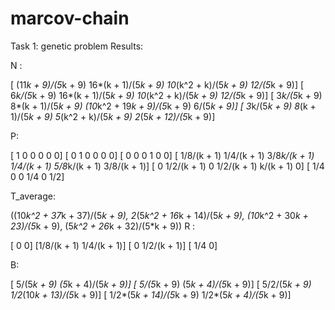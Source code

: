 # marcov-chain
Task 1: genetic problem
Results:

N : 

[         (11*k + 9)/(5*k + 9)          16*(k + 1)/(5*k + 9)        10*(k^2 + k)/(5*k + 9)                  12/(5*k + 9)]
[                6*k/(5*k + 9)          16*(k + 1)/(5*k + 9)        10*(k^2 + k)/(5*k + 9)                  12/(5*k + 9)]
[                3*k/(5*k + 9)           8*(k + 1)/(5*k + 9) (10*k^2 + 19*k + 9)/(5*k + 9)                   6/(5*k + 9)]
[                3*k/(5*k + 9)           8*(k + 1)/(5*k + 9)         5*(k^2 + k)/(5*k + 9)        2*(5*k + 12)/(5*k + 9)]

P:

[            1             0             0             0             0             0]
[            0             1             0             0             0             0]
[            0             0             0             1             0             0]
[  1/8/(k + 1)   1/4/(k + 1) 3/8*k/(k + 1)   1/4/(k + 1) 5/8*k/(k + 1)   3/8/(k + 1)]
[            0   1/2/(k + 1)             0   1/2/(k + 1)     k/(k + 1)             0]
[          1/4             0             0           1/4             0           1/2]


T_average: 


((10*k^2 + 37*k + 37)/(5*k + 9), 2*(5*k^2 + 16*k + 14)/(5*k + 9), (10*k^2 + 30*k + 23)/(5*k + 9), (5*k^2 + 26*k + 32)/(5*k + 9))
R : 


[          0           0]
[1/8/(k + 1) 1/4/(k + 1)]
[          0 1/2/(k + 1)]
[        1/4           0]

B:

[              5/(5*k + 9)       (5*k + 4)/(5*k + 9)]
[              5/(5*k + 9)       (5*k + 4)/(5*k + 9)]
[            5/2/(5*k + 9) 1/2*(10*k + 13)/(5*k + 9)]
[ 1/2*(5*k + 14)/(5*k + 9)   1/2*(5*k + 4)/(5*k + 9)]
